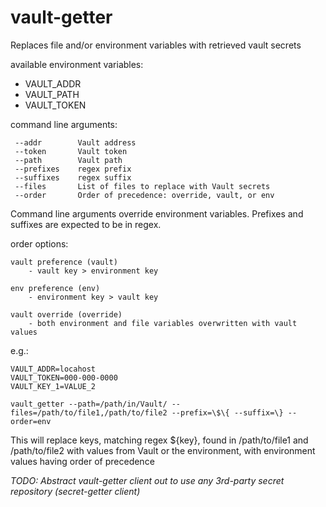 # vault-getter

Replaces file and/or environment variables with retrieved vault secrets

available environment variables:

- VAULT_ADDR
- VAULT_PATH
- VAULT_TOKEN

command line arguments:

```
 --addr        Vault address
 --token       Vault token
 --path        Vault path
 --prefixes    regex prefix
 --suffixes    regex suffix
 --files       List of files to replace with Vault secrets
 --order       Order of precedence: override, vault, or env
```

Command line arguments override environment variables. Prefixes and suffixes are expected to be in regex.

order options:

```
vault preference (vault)
    - vault key > environment key

env preference (env)
    - environment key > vault key

vault override (override)
    - both environment and file variables overwritten with vault values
```

e.g.:

```
VAULT_ADDR=locahost
VAULT_TOKEN=000-000-0000
VAULT_KEY_1=VALUE_2

vault_getter --path=/path/in/Vault/ --files=/path/to/file1,/path/to/file2 --prefix=\$\{ --suffix=\} --order=env
```

This will replace keys, matching regex ${key}, found in /path/to/file1 and /path/to/file2 with values from Vault or the environment, with environment values having order of precedence

_TODO: Abstract vault-getter client out to use any 3rd-party secret repository (secret-getter client)_
